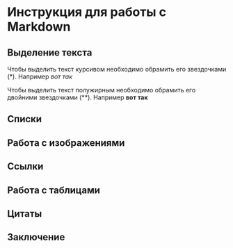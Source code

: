# Инструкция для работы с Markdown

## Выделение текста

Чтобы выделить текст курсивом необходимо обрамить его звездочками (*). Например *вот так*

Чтобы выделить текст полужирным необходимо обрамить его двойними звездочками (**). Например **вот так**

## Списки

## Работа с изображениями 

## Ссылки

## Работа с таблицами

## Цитаты

## Заключение